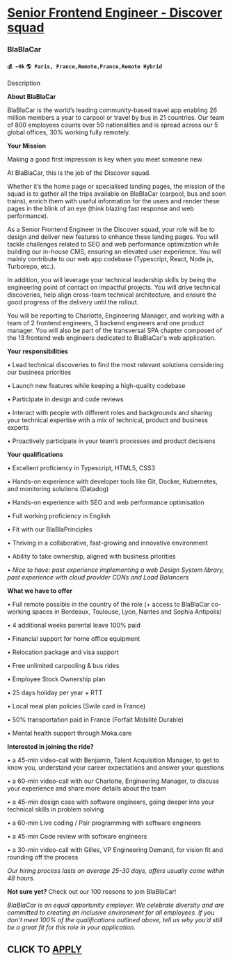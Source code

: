 # [Senior Frontend Engineer - Discover squad](https://www.remotewlb.com/apply/senior-frontend-engineer-discover-squad)  
### BlaBlaCar  
#### `💰 ~0k` `🌎 Paris, France,Remote,France,Remote Hybrid`  

Description

**About BlaBlaCar**

BlaBlaCar is the world’s leading community-based travel app enabling 26 million members a year to carpool or travel by bus in 21 countries. Our team of 800 employees counts over 50 nationalities and is spread across our 5 global offices, 30% working fully remotely.

  

 **Your Mission**

Making a good first impression is key when you meet someone new.

At BlaBlaCar, this is the job of the Discover squad.

  

Whether it’s the home page or specialised landing pages, the mission of the squad is to gather all the trips available on BlaBlaCar (carpool, bus and soon trains), enrich them with useful information for the users and render these pages in the blink of an eye (think blazing fast response and web performance).

  

As a Senior Frontend Engineer in the Discover squad, your role will be to design and deliver new features to enhance these landing pages. You will tackle challenges related to SEO and web performance optimization while building our in-house CMS, ensuring an elevated user experience. You will mainly contribute to our web app codebase (Typescript, React, Node.js, Turborepo, etc.).

  

In addition, you will leverage your technical leadership skills by being the engineering point of contact on impactful projects. You will drive technical discoveries, help align cross-team technical architecture, and ensure the good progress of the delivery until the rollout.

  

You will be reporting to Charlotte, Engineering Manager, and working with a team of 2 frontend engineers, 3 backend engineers and one product manager. You will also be part of the transversal SPA chapter composed of the 13 frontend web engineers dedicated to BlaBlaCar's web application.

  

 **Your responsibilities**

• Lead technical discoveries to find the most relevant solutions considering our business priorities

• Launch new features while keeping a high-quality codebase

• Participate in design and code reviews

• Interact with people with different roles and backgrounds and sharing your technical expertise with a mix of technical, product and business experts

• Proactively participate in your team’s processes and product decisions

  

 **Your qualifications**

• Excellent proficiency in Typescript, HTML5, CSS3

• Hands-on experience with developer tools like Git, Docker, Kubernetes, and monitoring solutions (Datadog)

• Hands-on experience with SEO and web performance optimisation

• Full working proficiency in English

• Fit with our BlaBlaPrinciples

• Thriving in a collaborative, fast-growing and innovative environment

• Ability to take ownership, aligned with business priorities

_• Nice to have: past experience implementing a web Design System library, past experience with cloud provider CDNs and Load Balancers_

  

 **What we have to offer**

• Full remote possible in the country of the role (+ access to BlaBlaCar co-working spaces in Bordeaux, Toulouse, Lyon, Nantes and Sophia Antipolis)

• 4 additional weeks parental leave 100% paid

• Financial support for home office equipment

• Relocation package and visa support

• Free unlimited carpooling & bus rides

• Employee Stock Ownership plan

• 25 days holiday per year + RTT

• Local meal plan policies (Swile card in France)

• 50% transportation paid in France (Forfait Mobilité Durable)

• Mental health support through Moka.care

  

 **Interested in joining the ride?**

• a 45-min video-call with Benjamin, Talent Acquisition Manager, to get to know you, understand your career expectations and answer your questions

• a 60-min video-call with our Charlotte, Engineering Manager, to discuss your experience and share more details about the team

• a 45-min design case with software engineers, going deeper into your technical skills in problem solving

• a 60-min Live coding / Pair programming with software engineers

• a 45-min Code review with software engineers

• a 30-min video-call with Gilles, VP Engineering Demand, for vision fit and rounding off the process

  

 _Our hiring process lasts on average 25-30 days, offers usually come within 48 hours._

  

 **Not sure yet?** Check out our 100 reasons to join BlaBlaCar!

 _BlaBlaCar is an equal opportunity employer. We celebrate diversity and are committed to creating an inclusive environment for all employees. If you don’t meet 100% of the qualifications outlined above, tell us why you’d still be a great fit for this role in your application._

  
## CLICK TO [APPLY](https://www.remotewlb.com/apply/senior-frontend-engineer-discover-squad)

